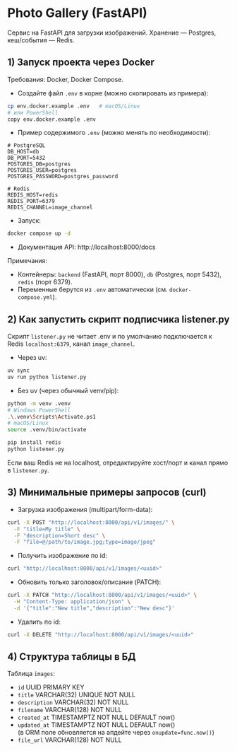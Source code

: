# Photo Gallery (FastAPI)

Сервис на FastAPI для загрузки изображений. Хранение — Postgres, кеш/события — Redis.

## 1) Запуск проекта через Docker

Требования: Docker, Docker Compose.

- Создайте файл `.env` в корне (можно скопировать из примера):
```bash
cp env.docker.example .env   # macOS/Linux
# или PowerShell
copy env.docker.example .env
```

- Пример содержимого `.env` (можно менять по необходимости):
```env
# PostgreSQL
DB_HOST=db
DB_PORT=5432
POSTGRES_DB=postgres
POSTGRES_USER=postgres
POSTGRES_PASSWORD=postgres_password

# Redis
REDIS_HOST=redis
REDIS_PORT=6379
REDIS_CHANNEL=image_channel
```

- Запуск:
```bash
docker compose up -d
```

- Документация API: http://localhost:8000/docs

Примечания:
- Контейнеры: `backend` (FastAPI, порт 8000), `db` (Postgres, порт 5432), `redis` (порт 6379).
- Переменные берутся из `.env` автоматически (см. `docker-compose.yml`).

## 2) Как запустить скрипт подписчика listener.py

Скрипт `listener.py` не читает .env и по умолчанию подключается к Redis `localhost:6379`, канал `image_channel`.

- Через uv:
```bash
uv sync
uv run python listener.py
```

- Без uv (через обычный venv/pip):
```bash
python -m venv .venv
# Windows PowerShell
.\.venv\Scripts\Activate.ps1
# macOS/Linux
source .venv/bin/activate

pip install redis
python listener.py
```

Если ваш Redis не на localhost, отредактируйте хост/порт и канал прямо в `listener.py`.

## 3) Минимальные примеры запросов (curl)

- Загрузка изображения (multipart/form-data):
```bash
curl -X POST "http://localhost:8000/api/v1/images/" \
  -F "title=My title" \
  -F "description=Short desc" \
  -F "file=@/path/to/image.jpg;type=image/jpeg"
```

- Получить изображение по id:
```bash
curl "http://localhost:8000/api/v1/images/<uuid>"
```

- Обновить только заголовок/описание (PATCH):
```bash
curl -X PATCH "http://localhost:8000/api/v1/images/<uuid>" \
  -H "Content-Type: application/json" \
  -d '{"title":"New title","description":"New desc"}'
```

- Удалить по id:
```bash
curl -X DELETE "http://localhost:8000/api/v1/images/<uuid>"
```

## 4) Структура таблицы в БД

Таблица `images`:
- `id` UUID PRIMARY KEY
- `title` VARCHAR(32) UNIQUE NOT NULL
- `description` VARCHAR(32) NOT NULL
- `filename` VARCHAR(128) NOT NULL
- `created_at` TIMESTAMPTZ NOT NULL DEFAULT now()
- `updated_at` TIMESTAMPTZ NOT NULL DEFAULT now()  
  (в ORM поле обновляется на апдейте через `onupdate=func.now()`)
- `file_url` VARCHAR(128) NOT NULL

